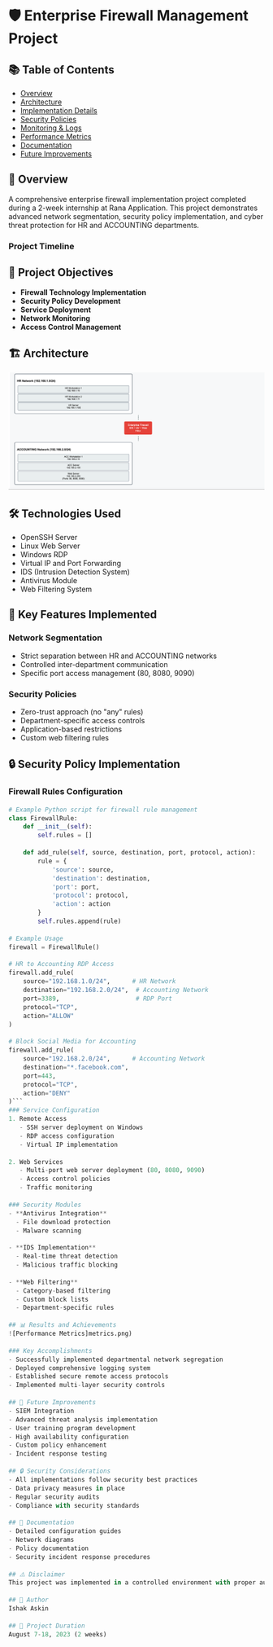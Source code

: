 # 🛡️ Enterprise Firewall Management Project

## 📚 Table of Contents
- [Overview](#overview)
- [Architecture](#network-architecture)
- [Implementation Details](#implementation-details)
- [Security Policies](#security-policies)
- [Monitoring & Logs](#monitoring--logs)
- [Performance Metrics](#performance-metrics)
- [Documentation](#documentation)
- [Future Improvements](#future-improvements)

## 🌟 Overview
A comprehensive enterprise firewall implementation project completed during a 2-week internship at Rana Application. This project demonstrates advanced network segmentation, security policy implementation, and cyber threat protection for HR and ACCOUNTING departments.

### Project Timeline

## 🎯 Project Objectives
- **Firewall Technology Implementation**
- **Security Policy Development**
- **Service Deployment**
- **Network Monitoring**
- **Access Control Management**

## 🏗️ Architecture
![Architecture](HrNetworks.png)

## 🛠️ Technologies Used
- OpenSSH Server
- Linux Web Server
- Windows RDP
- Virtual IP and Port Forwarding
- IDS (Intrusion Detection System)
- Antivirus Module
- Web Filtering System

## 🔑 Key Features Implemented

### Network Segmentation
- Strict separation between HR and ACCOUNTING networks
- Controlled inter-department communication
- Specific port access management (80, 8080, 9090)

### Security Policies
- Zero-trust approach (no "any" rules)
- Department-specific access controls
- Application-based restrictions
- Custom web filtering rules
## 🔒 Security Policy Implementation

### Firewall Rules Configuration

```python
# Example Python script for firewall rule management
class FirewallRule:
    def __init__(self):
        self.rules = []

    def add_rule(self, source, destination, port, protocol, action):
        rule = {
            'source': source,
            'destination': destination,
            'port': port,
            'protocol': protocol,
            'action': action
        }
        self.rules.append(rule)

# Example Usage
firewall = FirewallRule()

# HR to Accounting RDP Access
firewall.add_rule(
    source="192.168.1.0/24",      # HR Network
    destination="192.168.2.0/24",  # Accounting Network
    port=3389,                     # RDP Port
    protocol="TCP",
    action="ALLOW"
)

# Block Social Media for Accounting
firewall.add_rule(
    source="192.168.2.0/24",      # Accounting Network
    destination="*.facebook.com",  
    port=443,
    protocol="TCP",
    action="DENY"
)```
### Service Configuration
1. Remote Access
   - SSH server deployment on Windows
   - RDP access configuration
   - Virtual IP implementation

2. Web Services
   - Multi-port web server deployment (80, 8080, 9090)
   - Access control policies
   - Traffic monitoring

### Security Modules
- **Antivirus Integration**
  - File download protection
  - Malware scanning

- **IDS Implementation**
  - Real-time threat detection
  - Malicious traffic blocking

- **Web Filtering**
  - Category-based filtering
  - Custom block lists
  - Department-specific rules

## 📊 Results and Achievements
![Performance Metrics]metrics.png)

### Key Accomplishments
- Successfully implemented departmental network segregation
- Deployed comprehensive logging system
- Established secure remote access protocols
- Implemented multi-layer security controls

## 🔄 Future Improvements
- SIEM Integration
- Advanced threat analysis implementation
- User training program development
- High availability configuration
- Custom policy enhancement
- Incident response testing

## 🔒 Security Considerations
- All implementations follow security best practices
- Data privacy measures in place
- Regular security audits
- Compliance with security standards

## 📝 Documentation
- Detailed configuration guides
- Network diagrams
- Policy documentation
- Security incident response procedures

## ⚠️ Disclaimer
This project was implemented in a controlled environment with proper authorization and supervision. All sensitive information has been removed from this documentation.

## 👤 Author
Ishak Askin

## 📅 Project Duration
August 7-18, 2023 (2 weeks)
